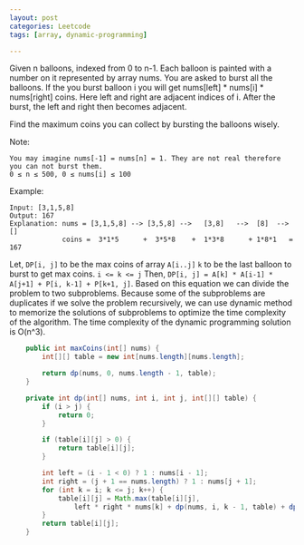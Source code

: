 ```yaml
---
layout: post
categories: Leetcode
tags: [array, dynamic-programming]

---
```


Given n balloons, indexed from 0 to n-1. Each balloon is painted with a number on it represented by array nums. You are asked to burst all the balloons. If the you burst balloon i you will get nums[left] * nums[i] * nums[right] coins. Here left and right are adjacent indices of i. After the burst, the left and right then becomes adjacent.

Find the maximum coins you can collect by bursting the balloons wisely.

Note:

    You may imagine nums[-1] = nums[n] = 1. They are not real therefore you can not burst them.
    0 ≤ n ≤ 500, 0 ≤ nums[i] ≤ 100

Example:

```
Input: [3,1,5,8]
Output: 167 
Explanation: nums = [3,1,5,8] --> [3,5,8] -->   [3,8]   -->  [8]  --> []
             coins =  3*1*5      +  3*5*8    +  1*3*8      + 1*8*1   = 167
```


Let, `DP[i, j]` to be the max coins of array `A[i..j]`
     `k` to be the last balloon to burst to get max coins. `i <= k <= j`
Then, `DP[i, j] = A[k] * A[i-1] * A[j+1] + P[i, k-1] + P[k+1, j]`.
Based on this equation we can divide the problem to two subproblems. Because
some of the subproblems are duplicates if we solve the problem recursively, we
can use dynamic method to memorize the solutions of subproblems to optimize the
time complexity of the algorithm. The time complexity of the dynamic programming
solution is O(n^3).

```java
    public int maxCoins(int[] nums) {
        int[][] table = new int[nums.length][nums.length];

        return dp(nums, 0, nums.length - 1, table);
    }

    private int dp(int[] nums, int i, int j, int[][] table) {
        if (i > j) {
            return 0;
        }

        if (table[i][j] > 0) {
            return table[i][j];
        }

        int left = (i - 1 < 0) ? 1 : nums[i - 1];
        int right = (j + 1 == nums.length) ? 1 : nums[j + 1];
        for (int k = i; k <= j; k++) {
            table[i][j] = Math.max(table[i][j],
                left * right * nums[k] + dp(nums, i, k - 1, table) + dp(nums, k + 1, j, table));
        }
        return table[i][j];
    }
```